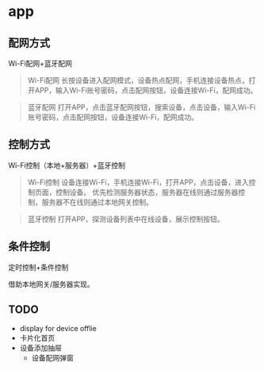 # app

## 配网方式

Wi-Fi配网+蓝牙配网

> Wi-Fi配网
> 长按设备进入配网模式，设备热点配网，手机连接设备热点，打开APP，输入Wi-Fi账号密码，点击配网按钮，设备连接Wi-Fi，配网成功。

> 蓝牙配网
> 打开APP，点击蓝牙配网按钮，搜索设备，点击设备，输入Wi-Fi账号密码，点击配网按钮，设备连接Wi-Fi，配网成功。

## 控制方式

Wi-Fi控制（本地+服务器）+蓝牙控制

> Wi-Fi控制
> 设备连接Wi-Fi，手机连接Wi-Fi，打开APP，点击设备，进入控制页面，控制设备。
> 优先检测服务器状态，服务器在线则通过服务器控制，服务器不在线则通过本地网关控制。

> 蓝牙控制
> 打开APP，探测设备列表中在线设备，展示控制按钮。

## 条件控制

定时控制+条件控制

借助本地网关/服务器实现。

## TODO

- display for device offlie
- 卡片化首页
- 设备添加抽屉
    - 设备配网弹窗